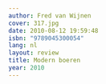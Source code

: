 ```yaml
---
author: Fred van Wijnen
cover: 317.jpg
date: 2010-08-12 19:59:48
isbn: "9789045300054"
lang: nl
layout: review
title: Modern boeren
year: 2010
---
```

